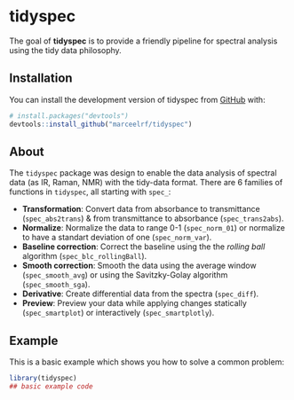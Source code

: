 
<!-- README.md is generated from README.Rmd. Please edit that file -->

# tidyspec

<!-- badges: start -->
<!-- badges: end -->

The goal of **tidyspec** is to provide a friendly pipeline for spectral
analysis using the tidy data philosophy.

## Installation

You can install the development version of tidyspec from
[GitHub](https://github.com/) with:

``` r
# install.packages("devtools")
devtools::install_github("marceelrf/tidyspec")
```

## About

The `tidyspec` package was design to enable the data analysis of
spectral data (as IR, Raman, NMR) with the tidy-data format. There are 6
families of functions in `tidyspec`, all starting with `spec_`:

-   **Transformation**: Convert data from absorbance to transmittance
    (`spec_abs2trans`) & from transmittance to absorbance
    (`spec_trans2abs`).  
-   **Normalize**: Normalize the data to range 0-1 (`spec_norm_01`) or
    normalize to have a standart deviation of one (`spec_norm_var`).  
-   **Baseline correction**: Correct the baseline using the the *rolling
    ball* algorithm (`spec_blc_rollingBall`).  
-   **Smooth correction**: Smooth the data using the average window
    (`spec_smooth_avg`) or using the Savitzky-Golay algorithm
    (`spec_smooth_sga`).  
-   **Derivative**: Create differential data from the spectra
    (`spec_diff`).  
-   **Preview**: Preview your data while applying changes statically
    (`spec_smartplot`) or interactively (`spec_smartplotly`).

## Example

This is a basic example which shows you how to solve a common problem:

``` r
library(tidyspec)
## basic example code
```
